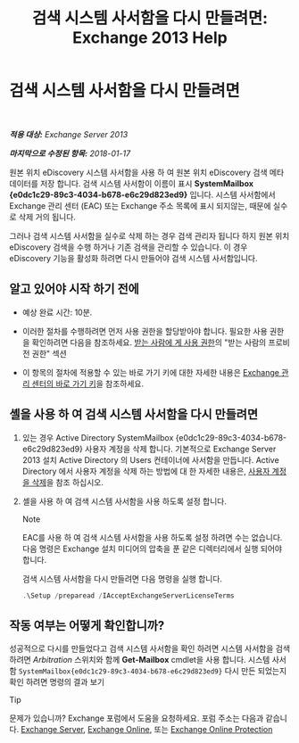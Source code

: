 ﻿---
title: '검색 시스템 사서함을 다시 만들려면: Exchange 2013 Help'
TOCTitle: 검색 시스템 사서함을 다시 만들려면
ms:assetid: 5ae8426b-5661-4ecb-99c4-cdd342107fb1
ms:mtpsurl: https://technet.microsoft.com/ko-kr/library/Gg588318(v=EXCHG.150)
ms:contentKeyID: 50483191
ms.date: 05/22/2018
mtps_version: v=EXCHG.150
ms.translationtype: MT
---

# 검색 시스템 사서함을 다시 만들려면

 

_**적용 대상:** Exchange Server 2013_

_**마지막으로 수정된 항목:** 2018-01-17_

원본 위치 eDiscovery 시스템 사서함을 사용 하 여 원본 위치 eDiscovery 검색 메타 데이터를 저장 합니다. 검색 시스템 사서함이 이름이 표시 **SystemMailbox {e0dc1c29-89c3-4034-b678-e6c29d823ed9}** 입니다. 시스템 사서함에서 Exchange 관리 센터 (EAC) 또는 Exchange 주소 목록에 표시 되지않는, 때문에 실수로 삭제 거의 됩니다.

그러나 검색 시스템 사서함을 실수로 삭제 하는 경우 검색 관리자 됩니다 하지 원본 위치 eDiscovery 검색을 수행 하거나 기존 검색을 관리할 수 있습니다. 이 경우 eDiscovery 기능을 활성화 하려면 다시 만들어야 검색 시스템 사서함입니다.

## 알고 있어야 시작 하기 전에

  - 예상 완료 시간: 10분.

  - 이러한 절차를 수행하려면 먼저 사용 권한을 할당받아야 합니다. 필요한 사용 권한을 확인하려면 다음을 참조하세요. [받는 사람에 게 사용 권한](recipients-permissions-exchange-2013-help.md)의 "받는 사람의 프로비전 권한" 섹션

  - 이 항목의 절차에 적용할 수 있는 바로 가기 키에 대한 자세한 내용은 [Exchange 관리 센터의 바로 가기 키](keyboard-shortcuts-in-the-exchange-admin-center-exchange-online-protection-help.md)을 참조하세요.

## 셸을 사용 하 여 검색 시스템 사서함을 다시 만들려면

1.  있는 경우 Active Directory SystemMailbox {e0dc1c29-89c3-4034-b678-e6c29d823ed9} 사용자 계정을 삭제 합니다. 기본적으로 Exchange Server 2013 설치 Active Directory 의 Users 컨테이너에 사서함을 만듭니다. Active Directory 에서 사용자 계정을 삭제 하는 방법에 대 한 자세한 내용은, [사용자 계정을 삭제](https://go.microsoft.com/fwlink/p/?linkid=215850)을 참조 하십시오.

2.  셸을 사용 하 여 검색 시스템 사서함을 사용 하도록 설정 합니다.
    

    > [!NOTE]
    > EAC를 사용 하 여 검색 시스템 사서함을 사용 하도록 설정 하려면 수는 없습니다.<BR>다음 명령은 Exchange 설치 미디어의 압축을 푼 같은 디렉터리에서 실행 되어야 합니다.

    
    검색 시스템 사서함을 다시 만들려면 다음 명령을 실행 합니다.
    
    ```powershell
    .\Setup /preparead /IAcceptExchangeServerLicenseTerms
    ```

## 작동 여부는 어떻게 확인합니까?

성공적으로 다시를 만들었다고 검색 시스템 사서함을 확인 하려면 시스템 사서함을 검색 하려면 *Arbitration* 스위치와 함께 **Get-Mailbox** cmdlet을 사용 합니다. 시스템 사서함 `SystemMailbox{e0dc1c29-89c3-4034-b678-e6c29d823ed9}` 다시 만든 되었는지 확인 하려면 명령의 결과 보기


> [!TIP]
> 문제가 있습니까? Exchange 포럼에서 도움을 요청하세요. 포럼 주소는 다음과 같습니다. <A href="https://go.microsoft.com/fwlink/p/?linkid=60612">Exchange Server</A>, <A href="https://go.microsoft.com/fwlink/p/?linkid=267542">Exchange Online</A>, 또는 <A href="https://go.microsoft.com/fwlink/p/?linkid=285351">Exchange Online Protection</A>


